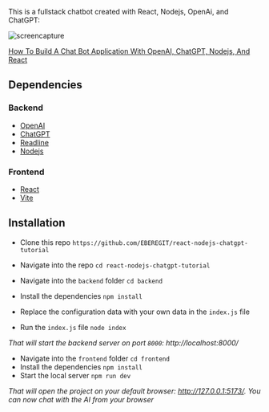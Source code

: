This is a fullstack chatbot created with React, Nodejs, OpenAi, and ChatGPT:<br>

![screencapture](https://github.com/NP558565/react-nodejs-chatgpt-tutorial/assets/76566329/98860b26-181a-41c5-a931-b36d2e043dd5)<br>


[How To Build A Chat Bot Application With OpenAI, ChatGPT, Nodejs, And React](https://www.freecodecamp.org/news/how-to-build-a-chatbot-with-openai-chatgpt-nodejs-and-react/)

## Dependencies
### Backend
* [OpenAI](https://openai.com/)
* [ChatGPT](https://platform.openai.com/)
* [Readline](https://nodejs.org/api/readline.html)
* [Nodejs](https://nodejs.org/en)

### Frontend
* [React](https://react.dev/)
* [Vite](https://vitejs.dev/)

## Installation
* Clone this repo `https://github.com/EBEREGIT/react-nodejs-chatgpt-tutorial`
* Navigate into the repo `cd react-nodejs-chatgpt-tutorial`

* Navigate into the `backend` folder `cd backend`
* Install the dependencies ``npm install``
* Replace the configuration data with your own data in the `index.js` file
* Run the `index.js` file `node index`

*That will start the backend server on port `8000`: http://localhost:8000/*

* Navigate into the `frontend` folder `cd frontend`
* Install the dependencies ``npm install``
* Start the local server ``npm run dev``

*That will open the project on your default browser: http://127.0.0.1:5173/. You can now chat with the AI from your browser*
